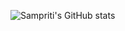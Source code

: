 ![Sampriti's GitHub stats](https://github-readme-stats.vercel.app/api?username=Sampriti2803&theme=algolia&show_icons=true)
